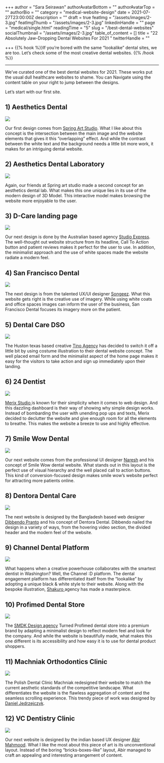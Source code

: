 +++
author = "Sara Seirawan"
authorAvatarBottom = ""
authorAvatarTop = ""
authorBio = ""
category = "medical-website-design"
date = 2021-07-27T23:00:00Z
description = ""
draft = true
featImg = "/assets/images/2-3.jpg"
featImgThumb = "/assets/images/2-3.jpg"
linkedinHandle = ""
page = "medical/single.html"
readingTime = "5"
slug = "/best-dental-websites"
socialThumbnail = "/assets/images/2-3.jpg"
table_of_content = []
title = "22 Absolutely Jaw-Dropping Dental Websites For 2021 "
twitterHandle = ""

+++
{{% hook %}}If you’re bored with the same “lookalike” dental sites, we are too. Let’s check some of the most creative dental websites. {{% /hook %}} <!--more-->

***

We’ve curated one of the best dental websites for 2021. These works put the usual dull healthcare websites to shame. You can Navigate using the content table on your right to jump between the designs.

Let’s start with our first site.

## 1) Aesthetics Dental

![](/assets/images/best-dental-websites-1.PNG)

Our first design comes from [Spring Art Studio](https://dribbble.com/shots/16076596-Medical-Dental-Web-App-Website). What I like about this concept is the intersection between the main image and the website elements that gives it this “overlapping” effect. And while the contrast between the white text and the background needs a little bit more work, it makes for an intriguing dental website.

## 2) Aesthetics Dental Laboratory

![](/assets/images/best-dental-websites-2.PNG)

Again, our friends at Spring art studio made a second concept for an aesthetics dental lab. What makes this one unique lies in its use of the modern design of 3D Model. This interactive model makes browsing the website more enjoyable to the user.

## 3) D-Care landing page

![](/assets/images/best-dental-websites-3.PNG)

Our next design is done by the Australian based agency [Studio Express](https://dribbble.com/shots/14650049/). The well-thought out website structure from its headline, Call To Action button and patient reviews makes it perfect for the user to use. In addition, the minimalist approach and the use of white spaces made the website radiate a modern feel.

## 4) San Francisco Dental

![](/assets/images/best-dental-websites-4.PNG)

The next design is from the talented UX/UI designer [Songeez](https://dribbble.com/shots/15276194/). What this website gets right is the creative use of imagery. While using white coats and office spaces images can inform the user of the business, San Francisco Dental focuses its imagery more on the patient.

## 5) Dental Care DSO

![](/assets/images/best-dental-websites-5.PNG)

The Huston texas based creative [Tino Agency](https://dribbble.com/shots/9173229-Dental-care-Web-design) has decided to switch it off a little bit by using costume illustration to their dental website concept. The well placed email form and the minimalist aspect of the home page makes it easy for the visitors to take action and sign up immediately upon their landing.

## 6) 24 Dentist

![](/assets/images/best-dental-websites-6.PNG)

[Merix Studio ](https://dribbble.com/shots/10809125-Dental-Care-layout-concept)is known for their simplicity when it comes to web design. And this dazzling dashboard is their way of showing why simple design works. Instead of bombarding the user with unending pop ups and texts, Merix decided to declutter the website and give enough room for all the elements to breathe. This makes the website a breeze to use and highly effective.

## 7) Smile Wow Dental

![](/assets/images/best-dental-websites-7.PNG)

Our next website comes from the professional UI designer [Naresh](https://dribbble.com/shots/11227626-WowSmile-Homepage-Design-V2/) and his concept of Smile Wow dental website. What stands out in this layout is the perfect use of visual hierarchy and the well placed call to action buttons. This kind of conversion-focused design makes smile wow’s website perfect for attracting more patients online.

## 8) Dentora Dental Care

![](/assets/images/best-dental-websites-8.PNG)

The next website is designed by the Bangladesh based web designer [Dibbendo Pranto](https://dribbble.com/shots/6417654-Dental-Medical-Website) and his concept of Dentora Dental. Dibbendo nailed the design in a variety of ways, from the hovering video section, the divided header and the modern feel of the website.

## 9) Channel Dental Platform

![](/assets/images/best-dental-websites-9.png)

What happens when a creative powerhouse collaborates with the smartest dentist in Washington? Well, the Channel :D platform. The dental engagement platform has differentiated itself from the “lookalike” by adopting a unique black & white style to their website. Along with the bespoke illustration, [Shakuro ](https://dribbble.com/shots/14842406/)agency has made a masterpiece.

## 10) Profimed Dental Store

![](/assets/images/best-dental-websites-10.PNG)

The [SMDK Design agency](https://dribbble.com/shots/11008054-Profimed-Design-Concept) Turned Profimed dental store into a premium brand by adapting a minimalist design to reflect modern feel and look for the company. And while the website is beautifully made, what makes this one different is its accessibility and how easy it is to use for dental product shoppers.

## 11) Machniak Orthodontics Clinic

![](/assets/images/best-dental-websites-11.jpg)

The Polish Dental Clinic Machniak redesigned their website to match the current aesthetic standards of the competitive landscape. What differentiates the website is the flawless aggregation of content and the seamless scrolling experience. This trendy piece of work was designed by [Daniel Jędrzejczyk](https://dribbble.com/shots/8248701/).

## 12) VC Dentistry Clinic

![](/assets/images/best-dental-websites-12.PNG)

Our next website is designed by the indian based UX designer [Abir Mahmood](https://dribbble.com/shots/6455215-Dental-Landing-Page-Design). What I like the most about this piece of art is its unconventional layout. Instead of the boring “bricks-boxes-like” layout, Abir managed to craft an appealing and interesting arrangement of content.